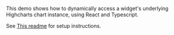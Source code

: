 This demo shows how to dynamically access a widget's underlying Highcharts chart instance, using React and Typescript.

See [This readme](../readme.md) for setup instructions.
